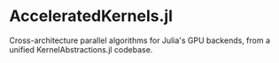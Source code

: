 # AcceleratedKernels.jl
Cross-architecture parallel algorithms for Julia's GPU backends, from a unified KernelAbstractions.jl codebase.
